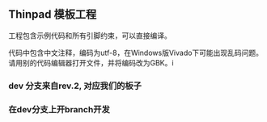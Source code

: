 Thinpad 模板工程
---------------

工程包含示例代码和所有引脚约束，可以直接编译。

代码中包含中文注释，编码为utf-8，在Windows版Vivado下可能出现乱码问题。  
请用别的代码编辑器打开文件，并将编码改为GBK。i

### dev 分支来自rev.2, 对应我们的板子
### 在dev分支上开branch开发
